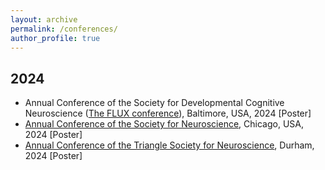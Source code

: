 ```yaml
---
layout: archive
permalink: /conferences/
author_profile: true
---
```


## 2024
- Annual Conference of the Society for Developmental Cognitive Neuroscience ([The FLUX conference](https://fluxsociety.org/)), Baltimore, USA, 2024 [Poster]
- [Annual Conference of the Society for Neuroscience](https://www.sfn.org/), Chicago, USA, 2024 [Poster]
- [Annual Conference of the Triangle Society for Neuroscience](https://www.trianglesfnchapter.org/), Durham, 2024 [Poster]

